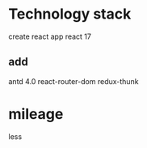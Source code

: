 # Technology stack
create react app
react 17
## add
antd 4.0
react-router-dom
redux-thunk



# mileage
less

